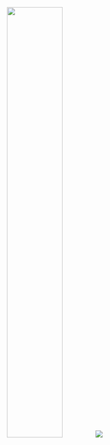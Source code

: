 <p align="center">
  <img height="50%" width="auto" src ="https://github-readme-stats.vercel.app/api/top-langs/?username=ayushmodi001&layout=compact&hide_border=false&theme=radical&bg_color=FFFFFF00&langs_count=6&hide=jupyter%20notebook,tex,css,php&exclude_repo=Pacman-AI">
  &nbsp; 
  <img src ="https://github-readme-streak-stats.herokuapp.com?user=ayushmodi001&theme=radical&hide_border=false&background=FFFFFF00">
  <br>
</p>
<!--
**ayushmodi001/ayushmodi001** is a ✨ _special_ ✨ repository because its `README.md` (this file) appears on your GitHub profile.

Here are some ideas to get you started:

- 🔭 I’m currently working on ...
- 🌱 I’m currently learning ...
- 👯 I’m looking to collaborate on ...
- 🤔 I’m looking for help with ...
- 💬 Ask me about ...
- 📫 How to reach me: ...
- 😄 Pronouns: ...
- ⚡ Fun fact: ...
-->
